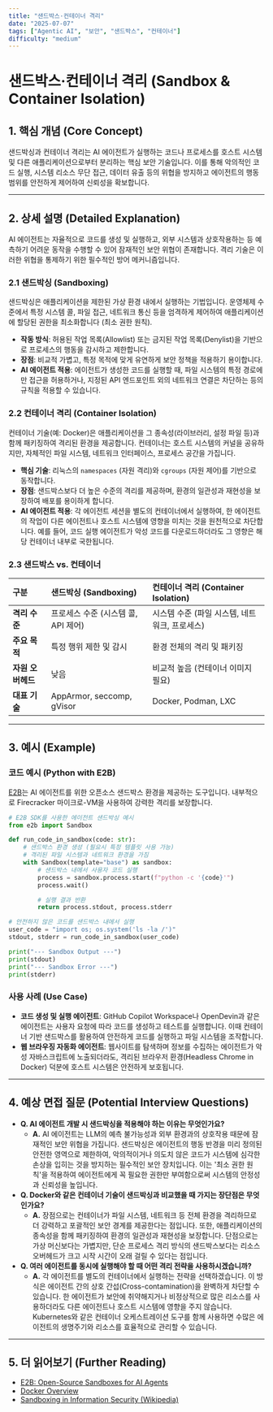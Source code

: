 ```yaml
---
title: "샌드박스·컨테이너 격리"
date: "2025-07-07"
tags: ["Agentic AI", "보안", "샌드박스", "컨테이너"]
difficulty: "medium"
---
```


# 샌드박스·컨테이너 격리 (Sandbox & Container Isolation)

## 1. 핵심 개념 (Core Concept)

샌드박싱과 컨테이너 격리는 AI 에이전트가 실행하는 코드나 프로세스를 호스트 시스템 및 다른 애플리케이션으로부터 분리하는 핵심 보안 기술입니다. 이를 통해 악의적인 코드 실행, 시스템 리소스 무단 접근, 데이터 유출 등의 위협을 방지하고 에이전트의 행동 범위를 안전하게 제어하여 신뢰성을 확보합니다.

---

## 2. 상세 설명 (Detailed Explanation)

AI 에이전트는 자율적으로 코드를 생성 및 실행하고, 외부 시스템과 상호작용하는 등 예측하기 어려운 동작을 수행할 수 있어 잠재적인 보안 위협이 존재합니다. 격리 기술은 이러한 위협을 통제하기 위한 필수적인 방어 메커니즘입니다.

### 2.1 샌드박싱 (Sandboxing)

샌드박싱은 애플리케이션을 제한된 가상 환경 내에서 실행하는 기법입니다. 운영체제 수준에서 특정 시스템 콜, 파일 접근, 네트워크 통신 등을 엄격하게 제어하여 애플리케이션에 할당된 권한을 최소화합니다 (최소 권한 원칙).

*   **작동 방식**: 허용된 작업 목록(Allowlist) 또는 금지된 작업 목록(Denylist)을 기반으로 프로세스의 행동을 감시하고 제한합니다.
*   **장점**: 비교적 가볍고, 특정 목적에 맞게 유연하게 보안 정책을 적용하기 용이합니다.
*   **AI 에이전트 적용**: 에이전트가 생성한 코드를 실행할 때, 파일 시스템의 특정 경로에만 접근을 허용하거나, 지정된 API 엔드포인트 외의 네트워크 연결은 차단하는 등의 규칙을 적용할 수 있습니다.

### 2.2 컨테이너 격리 (Container Isolation)

컨테이너 기술(예: Docker)은 애플리케이션을 그 종속성(라이브러리, 설정 파일 등)과 함께 패키징하여 격리된 환경을 제공합니다. 컨테이너는 호스트 시스템의 커널을 공유하지만, 자체적인 파일 시스템, 네트워크 인터페이스, 프로세스 공간을 가집니다.

*   **핵심 기술**: 리눅스의 `namespaces` (자원 격리)와 `cgroups` (자원 제어)를 기반으로 동작합니다.
*   **장점**: 샌드박스보다 더 높은 수준의 격리를 제공하며, 환경의 일관성과 재현성을 보장하여 배포를 용이하게 합니다.
*   **AI 에이전트 적용**: 각 에이전트 세션을 별도의 컨테이너에서 실행하여, 한 에이전트의 작업이 다른 에이전트나 호스트 시스템에 영향을 미치는 것을 원천적으로 차단합니다. 예를 들어, 코드 실행 에이전트가 악성 코드를 다운로드하더라도 그 영향은 해당 컨테이너 내부로 국한됩니다.

### 2.3 샌드박스 vs. 컨테이너

| 구분 | 샌드박싱 (Sandboxing) | 컨테이너 격리 (Container Isolation) |
| :--- | :--- | :--- |
| **격리 수준** | 프로세스 수준 (시스템 콜, API 제어) | 시스템 수준 (파일 시스템, 네트워크, 프로세스) |
| **주요 목적** | 특정 행위 제한 및 감시 | 환경 전체의 격리 및 패키징 |
| **자원 오버헤드** | 낮음 | 비교적 높음 (컨테이너 이미지 필요) |
| **대표 기술** | AppArmor, seccomp, gVisor | Docker, Podman, LXC |

---

## 3. 예시 (Example)

### 코드 예시 (Python with E2B)

[E2B](https://e2b.dev/)는 AI 에이전트를 위한 오픈소스 샌드박스 환경을 제공하는 도구입니다. 내부적으로 Firecracker 마이크로-VM을 사용하여 강력한 격리를 보장합니다.

```python
# E2B SDK를 사용한 에이전트 샌드박싱 예시
from e2b import Sandbox

def run_code_in_sandbox(code: str):
    # 샌드박스 환경 생성 (필요시 특정 템플릿 사용 가능)
    # 격리된 파일 시스템과 네트워크 환경을 가짐
    with Sandbox(template="base") as sandbox:
        # 샌드박스 내에서 사용자 코드 실행
        process = sandbox.process.start(f"python -c '{code}'")
        process.wait()

        # 실행 결과 반환
        return process.stdout, process.stderr

# 안전하지 않은 코드를 샌드박스 내에서 실행
user_code = "import os; os.system('ls -la /')"
stdout, stderr = run_code_in_sandbox(user_code)

print("--- Sandbox Output ---")
print(stdout)
print("--- Sandbox Error ---")
print(stderr)
```

### 사용 사례 (Use Case)

*   **코드 생성 및 실행 에이전트**: GitHub Copilot Workspace나 OpenDevin과 같은 에이전트는 사용자 요청에 따라 코드를 생성하고 테스트를 실행합니다. 이때 컨테이너 기반 샌드박스를 활용하여 안전하게 코드를 실행하고 파일 시스템을 조작합니다.
*   **웹 브라우징 자동화 에이전트**: 웹사이트를 탐색하며 정보를 수집하는 에이전트가 악성 자바스크립트에 노출되더라도, 격리된 브라우저 환경(Headless Chrome in Docker) 덕분에 호스트 시스템은 안전하게 보호됩니다.

---

## 4. 예상 면접 질문 (Potential Interview Questions)

*   **Q. AI 에이전트 개발 시 샌드박싱을 적용해야 하는 이유는 무엇인가요?**
    *   **A.** AI 에이전트는 LLM의 예측 불가능성과 외부 환경과의 상호작용 때문에 잠재적인 보안 위협을 가집니다. 샌드박싱은 에이전트의 행동 반경을 미리 정의된 안전한 영역으로 제한하여, 악의적이거나 의도치 않은 코드가 시스템에 심각한 손상을 입히는 것을 방지하는 필수적인 보안 장치입니다. 이는 '최소 권한 원칙'을 적용하여 에이전트에게 꼭 필요한 권한만 부여함으로써 시스템의 안정성과 신뢰성을 높입니다.
*   **Q. Docker와 같은 컨테이너 기술이 샌드박싱과 비교했을 때 가지는 장단점은 무엇인가요?**
    *   **A.** 장점으로는 컨테이너가 파일 시스템, 네트워크 등 전체 환경을 격리하므로 더 강력하고 포괄적인 보안 경계를 제공한다는 점입니다. 또한, 애플리케이션의 종속성을 함께 패키징하여 환경의 일관성과 재현성을 보장합니다. 단점으로는 가상 머신보다는 가볍지만, 단순 프로세스 격리 방식의 샌드박스보다는 리소스 오버헤드가 크고 시작 시간이 오래 걸릴 수 있다는 점입니다.
*   **Q. 여러 에이전트를 동시에 실행해야 할 때 어떤 격리 전략을 사용하시겠습니까?**
    *   **A.** 각 에이전트를 별도의 컨테이너에서 실행하는 전략을 선택하겠습니다. 이 방식은 에이전트 간의 상호 간섭(Cross-contamination)을 완벽하게 차단할 수 있습니다. 한 에이전트가 보안에 취약해지거나 비정상적으로 많은 리소스를 사용하더라도 다른 에이전트나 호스트 시스템에 영향을 주지 않습니다. Kubernetes와 같은 컨테이너 오케스트레이션 도구를 함께 사용하면 수많은 에이전트의 생명주기와 리소스를 효율적으로 관리할 수 있습니다.

---

## 5. 더 읽어보기 (Further Reading)

*   [E2B: Open-Source Sandboxes for AI Agents](https://e2b.dev/docs)
*   [Docker Overview](https://docs.docker.com/get-started/overview/)
*   [Sandboxing in Information Security (Wikipedia)](https://en.wikipedia.org/wiki/Sandbox_(computer_security))